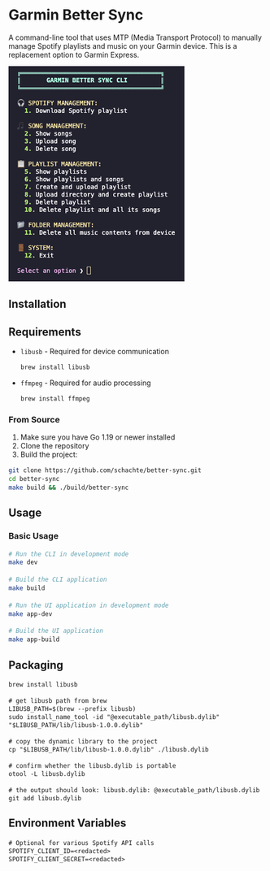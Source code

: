 # Garmin Better Sync

A command-line tool that uses MTP (Media Transport Protocol) to manually manage Spotify playlists and music on your Garmin device. This is a replacement option to Garmin Express.

![main](./assets/readme.png)

## Installation

## Requirements

- `libusb` - Required for device communication

  ```bash
  brew install libusb
  ```

- `ffmpeg` - Required for audio processing
  ```bash
  brew install ffmpeg
  ```

### From Source

1. Make sure you have Go 1.19 or newer installed
2. Clone the repository
3. Build the project:

```bash
git clone https://github.com/schachte/better-sync.git
cd better-sync
make build && ./build/better-sync
```

## Usage

### Basic Usage

```bash
# Run the CLI in development mode
make dev

# Build the CLI application
make build

# Run the UI application in development mode
make app-dev

# Build the UI application
make app-build
```

## Packaging

```shell script
brew install libusb

# get libusb path from brew
LIBUSB_PATH=$(brew --prefix libusb)
sudo install_name_tool -id "@executable_path/libusb.dylib" "$LIBUSB_PATH/lib/libusb-1.0.0.dylib"

# copy the dynamic library to the project
cp "$LIBUSB_PATH/lib/libusb-1.0.0.dylib" ./libusb.dylib

# confirm whether the libusb.dylib is portable
otool -L libusb.dylib

# the output should look: libusb.dylib: @executable_path/libusb.dylib
git add libusb.dylib
```

## Environment Variables

```
# Optional for various Spotify API calls
SPOTIFY_CLIENT_ID=<redacted>
SPOTIFY_CLIENT_SECRET=<redacted>
```
